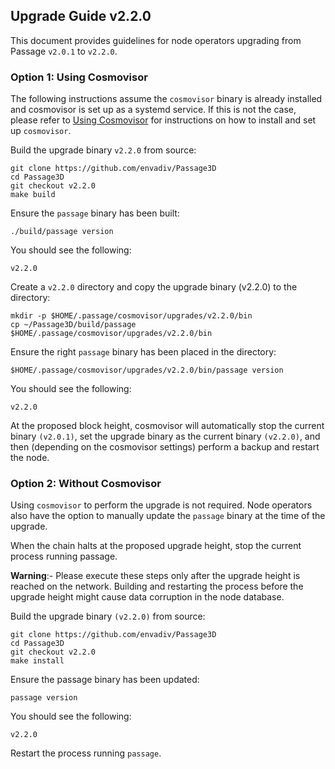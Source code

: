 ## Upgrade Guide v2.2.0

This document provides guidelines for node operators upgrading from Passage `v2.0.1` to `v2.2.0`.

### Option 1: Using Cosmovisor

The following instructions assume the `cosmovisor` binary is already installed and cosmovisor is set up as a systemd service. If this is not the case, please refer to [Using Cosmovisor](https://docs.cosmos.network/main/build/tooling/cosmovisor) for instructions on how to install and set up `cosmovisor`.

Build the upgrade binary `v2.2.0` from source:

```
git clone https://github.com/envadiv/Passage3D
cd Passage3D
git checkout v2.2.0
make build
```

Ensure the `passage` binary has been built:
```
./build/passage version
```
You should see the following:

`v2.2.0`


Create a `v2.2.0` directory and copy the upgrade binary (v2.2.0) to the directory:

```
mkdir -p $HOME/.passage/cosmovisor/upgrades/v2.2.0/bin
cp ~/Passage3D/build/passage $HOME/.passage/cosmovisor/upgrades/v2.2.0/bin
```

Ensure the right `passage` binary has been placed in the directory:
```
$HOME/.passage/cosmovisor/upgrades/v2.2.0/bin/passage version
```


You should see the following:

`v2.2.0`

At the proposed block height, cosmovisor will automatically stop the current binary ``(v2.0.1)``, set the upgrade binary as the current binary ``(v2.2.0)``, and then (depending on the cosmovisor settings) perform a backup and restart the node.

### Option 2: Without Cosmovisor

Using `cosmovisor` to perform the upgrade is not required. Node operators also have the option to manually update the `passage` binary at the time of the upgrade.

When the chain halts at the proposed upgrade height, stop the current process running passage.

**Warning**:- Please execute these steps only after the upgrade height is reached on the network. Building and restarting the process before the upgrade height might cause data corruption in the node database.  

Build the upgrade binary ``(v2.2.0)`` from source:

```
git clone https://github.com/envadiv/Passage3D
cd Passage3D
git checkout v2.2.0
make install
```


Ensure the passage binary has been updated:

`passage version`

You should see the following:

`v2.2.0`

Restart the process running `passage`.